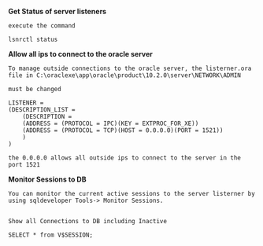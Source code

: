 **Get Status of server listeners**

    execute the command 

    lsnrctl status


**Allow all ips to connect to the oracle server**

    To manage outside connections to the oracle server, the listerner.ora file in C:\oraclexe\app\oracle\product\10.2.0\server\NETWORK\ADMIN

    must be changed

    LISTENER =
    (DESCRIPTION_LIST =
        (DESCRIPTION =
        (ADDRESS = (PROTOCOL = IPC)(KEY = EXTPROC_FOR_XE))
        (ADDRESS = (PROTOCOL = TCP)(HOST = 0.0.0.0)(PORT = 1521))
        )
    )

    the 0.0.0.0 allows all outside ips to connect to the server in the port 1521


**Monitor Sessions to DB**

    You can monitor the current active sessions to the server listerner by using sqldeveloper Tools-> Monitor Sessions.


    Show all Connections to DB including Inactive

    SELECT * from V$SESSION;


